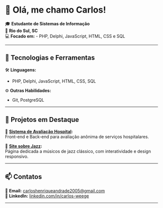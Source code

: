 # 👋 Olá, me chamo Carlos!

🎓 **Estudante de Sistemas de Informação**  
📍 **Rio do Sul, SC**  
💻 **Focado em:** - PHP, Delphi, JavaScript, HTML, CSS e SQL

---

## 🚀 Tecnologias e Ferramentas
🛠️ **Linguagens:**  
- PHP, Delphi, JavaScript, HTML, CSS, SQL  

⚙️ **Outras Habilidades:**  
- Git, PostgreSQL  

---

## 🌟 Projetos em Destaque  
📌 **[Sistema de Avaliação Hospital](https://github.com/CarlosWeg/sistemaAvaliacaoHrav):**  
Front-end e Back-end para avaliação anônima de serviços hospitalares.  

📌 **[Site sobre Jazz](https://github.com/CarlosWeg/siteMusicosJazz):**  
Página dedicada a músicos de jazz clássico, com interatividade e design responsivo.  

---

## 📫 Contatos  
📧 **Email:** [carloshenriqueandrade2005@gmail.com](mailto:carloshenriqueandrade2005@gmail.com)  
🔗 **LinkedIn:** [linkedin.com/in/carlos-weege](https://www.linkedin.com/in/carlos-weege/)  

---
